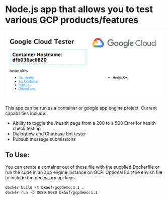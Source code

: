 
# Node.js app that allows you to test various GCP products/features

![gcpdemo](/gcpdemo-ss.png?raw=true "GCP Demo")

This app can be run as a container or google app engine project. Current capabilities include:

* Ability to toggle the /health page from a 200 to a 500 Error for health check testing
* Dialogflow and Chatbase bot tester
* Pubsub message submissions

## To Use:

You can create a container out of these file with the supplied Dockerfile or run the code in an app engine instance on GCP.
Optional Edit the env.sh file to include the necessary api keys.

```
docker build -t bkauf/gcpdemo:1.1 .
docker run -p 8080:8080 bkauf/gcpdemo:1.1
```

